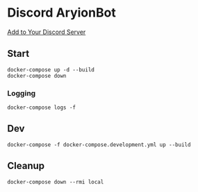 # Discord AryionBot

[Add to Your Discord Server](https://discord.com/oauth2/authorize?client_id=711186798599995432&scope=bot&permissions=18432)

## Start

```shell
docker-compose up -d --build
docker-compose down
```

### Logging

```shell
docker-compose logs -f
```

## Dev

```shell
docker-compose -f docker-compose.development.yml up --build
```

## Cleanup

```shell
docker-compose down --rmi local
```
